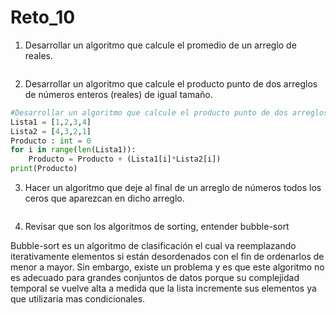 # Reto_10

1. Desarrollar un algoritmo que calcule el promedio de un arreglo de reales.

```python

```
2. Desarrollar un algoritmo que calcule el producto punto de dos arreglos de números enteros (reales) de igual tamaño.
```python
#Desarrollar un algoritmo que calcule el producto punto de dos arreglos de números enteros (reales) de igual tamaño.
Lista1 = [1,2,3,4]
Lista2 = [4,3,2,1]
Producto : int = 0 
for i in range(len(Lista1)):
    Producto = Producto + (Lista1[i]*Lista2[i]) 
print(Producto)
```
3. Hacer un algoritmo que deje al final de un arreglo de números todos los ceros que aparezcan en dicho arreglo.


```python

```
4. Revisar que son los algoritmos de sorting, entender bubble-sort

Bubble-sort es un algoritmo de clasificación el cual va reemplazando iterativamente elementos si están desordenados con el fin de ordenarlos de menor a mayor. Sin embargo, existe un problema y es que este algoritmo no es adecuado para grandes conjuntos de datos porque su complejidad temporal se vuelve alta a medida que la lista incremente sus elementos ya que utilizaria mas condicionales.
